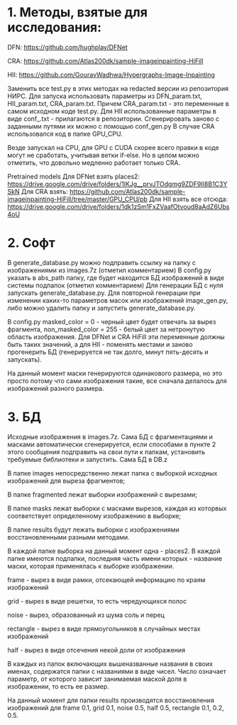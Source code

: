 # 1. Методы, взятые для исследования:

DFN: https://github.com/hughplay/DFNet

CRA: https://github.com/Atlas200dk/sample-imageinpainting-HiFill

HII: https://github.com/GouravWadhwa/Hypergraphs-Image-Inpainting

Заменить все test.py в этих методах на redacted версии из репозитория НИРС. Для запуска использовать параметры из DFN_param.txt, HII_param.txt, CRA_param.txt. Причем CRA_param.txt - это переменные в самом исходном коде test.py. Для HII использованные параметры в виде conf_<name>.txt - прилагаются в репозитории. Сгенерировать заново с заданными путями их можно с помощью conf_gen.py В случае CRA использовался код в папке GPU_CPU.

Везде запускал на CPU, для GPU с CUDA скорее всего правки в коде могут не сработать, учитывая ветки if-else. Но в целом можно отметить, что довольно медленно работает только CRA.

Pretrained models
Для DFNet взять places2: https://drive.google.com/drive/folders/1lKJg__prvJTOdgmg9ZDF9II8B1C3YSkN
Для CRA взять: https://github.com/Atlas200dk/sample-imageinpainting-HiFill/tree/master/GPU_CPU/pb
Для HII взять все отсюда: https://drive.google.com/drive/folders/1dk1zSm1FxZVaafOtvoud8aAdZ6Ubs4oU 

# 2. Софт
В generate_database.py можно подправить ссылку на папку с изображениями из images.7z (отметил комментарием) 
В config.py указать в abs_path папку, где будет находится БД изображений в виде системы подпапок (отметил комментарием)
Для генерации БД с нуля запускать generate_database.py. 
Для повторной генерации при изменении каких-то параметров масок или изображений image_gen.py, 
либо можно удалить папку и запустить generate_database.py.

В config.py masked_color = 0 - черный цвет будет отвечать за вырез фрагмента, non_masked_color = 255 - белый цвет за нетронутую область изображения. 
Для DFNet и CRA HiFill эти переменные должны быть таких значений, а для HII - поменять местами и заново прогенерить БД 
(генерируется не так долго, минут пять-десять и запускать). 

На данный момент маски генерируются одинакового размера, но это просто потому что сами изображения такие, все сначала делалось для изображений разного размера.


# 3. БД

Исходные изображения в images.7z. Сама БД с фрагментациями и масками автоматически сгенерируется, 
если способами в пункте 2 этого сообщения подправить на свои пути к папкам, установить требуемые библиотеки и запустить. Сама БД в DB.z

В папке images непосредственно лежат папка с выборкой исходных изображений для выреза фрагментов;
  
В папке fragmented лежат выборки изображений с вырезами;
  
В папке masks лежат выборки с масками вырезов, каждая из которвых соответствует определенному изображению в выборке;
  
В папке results будут лежать выборки с изображениями восстановленными разными методами.


В каждой папке выборка на данный момент одна - places2. В каждой папке имеются подпапки, последняя часть имени которых - название маски, которая применялась к выборке изображении.

frame - вырез в виде рамки, отсекающей информацию по краям изображений

grid - вырез в виде решетки, то есть чередующихся полос

noise - вырез, образованный из шума соль и перец

rectangle - вырез в виде прямоугольников в случайных местах изображений

half - вырез в виде отсечения некой доли от изображения

В каждых из папок включающих вышеназванные названия в своих именах, содержатся папки с названиями в виде чисел. Число означает параметр, от которого зависит занимаемая маской
доля в изображении, то есть ее размер. 

На данный момент для папки results производятся восстановления изображений для frame 0.1, grid 0.1, noise 0.5, half 0.5, rectangle 0.1, 0.2, 0.5.
